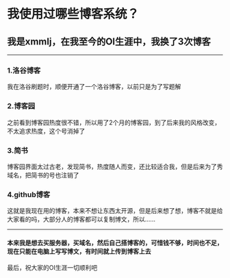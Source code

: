# 我使用过哪些博客系统？

## 我是xmmlj，在我至今的OI生涯中，我换了3次博客



---



### 1.洛谷博客

我在洛谷刷题时，顺便开通了一个洛谷博客，以前只是为了写题解

### 2.博客园

之前看到博客园热度很不错，所以用了2个月的博客园，到了后来我的风格改变，不太追求热度，这个号消掉了

### 3.简书

博客园界面太过古老，发现简书，热度随人而变，还比较适合我，但是后来为了秀域名，把简书的号也注销了

### 4.github博客

这就是我现在用的博客，本来不想让东西太开源，但是后来想了想，博客不就是给大家看的吗，大部分人的博客都可以复制博文，所以......



---



#### 本来我是想去买服务器，买域名，然后自己搭博客的，可惜钱不够，时间也不足，现在只能在电脑上写写博文，有时间就上传到博客上去

最后，祝大家的OI生涯一切顺利吧



